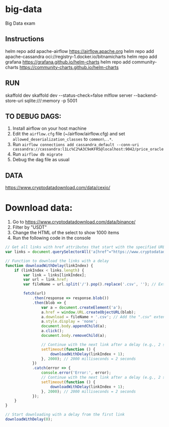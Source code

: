 # big-data
Big Data exam


## Instructions

helm repo add apache-airflow https://airflow.apache.org
helm repo add apache-cassandra oci://registry-1.docker.io/bitnamicharts
helm repo add grafana https://grafana.github.io/helm-charts
helm repo add community-charts https://community-charts.github.io/helm-charts

## RUN
skaffold dev
skaffold dev --status-check=false
mlflow server --backend-store-uri sqlite:///:memory -p 5001

## TO DEBUG DAGS:
1) Install airflow on your host machine
2) Edit the `airflow.cfg` file (~/airflow/airflow.cfg) and set `allowed_deserialization_classes` to `common\..*`. 
3) Run `airflow connections add cassandra_default --conn-uri cassandra://cassandra:l1Lc%C2%A3C9eKFR5@localhost:9042/price_oracle`
4) Run `airflow db migrate`
5) Debug the dag file as usual


## DATA

https://www.cryptodatadownload.com/data/cexio/


# Download data:

1) Go to https://www.cryptodatadownload.com/data/binance/
2) Filter by "USDT"
3) Change the HTML of the select to show 1000 items
4) Run the following code in the console

```javascript
// Get all links with href attributes that start with the specified URL
var links = document.querySelectorAll('a[href^="https://www.cryptodatadownload.com/cdd/Binance"]');

// Function to download the links with a delay
function downloadWithDelay(linkIndex) {
    if (linkIndex < links.length) {
        var link = links[linkIndex];
        var url = link.href;
        var fileName = url.split('/').pop().replace('.csv', ''); // Extract and format the filename

        fetch(url)
            .then(response => response.blob())
            .then(blob => {
                var a = document.createElement('a');
                a.href = window.URL.createObjectURL(blob);
                a.download = fileName + '.csv'; // Add the ".csv" extension
                a.style.display = 'none';
                document.body.appendChild(a);
                a.click();
                document.body.removeChild(a);

                // Continue with the next link after a delay (e.g., 2 seconds)
                setTimeout(function () {
                    downloadWithDelay(linkIndex + 1);
                }, 2000); // 2000 milliseconds = 2 seconds
            })
            .catch(error => {
                console.error('Error:', error);
                // Continue with the next link after a delay (e.g., 2 seconds)
                setTimeout(function () {
                    downloadWithDelay(linkIndex + 1);
                }, 2000); // 2000 milliseconds = 2 seconds
            });
    }
}

// Start downloading with a delay from the first link
downloadWithDelay(0);
```